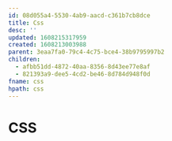 ```yaml
---
id: 08d055a4-5530-4ab9-aacd-c361b7cb8dce
title: Css
desc: ''
updated: 1608215317959
created: 1608213003988
parent: 3eaa7fa0-79c4-4c75-bce4-38b9795997b2
children:
  - afbb51dd-4872-40aa-8356-8d43ee77e8af
  - 821393a9-dee5-4cd2-be46-8d784d948f0d
fname: css
hpath: css
---
```

# CSS

